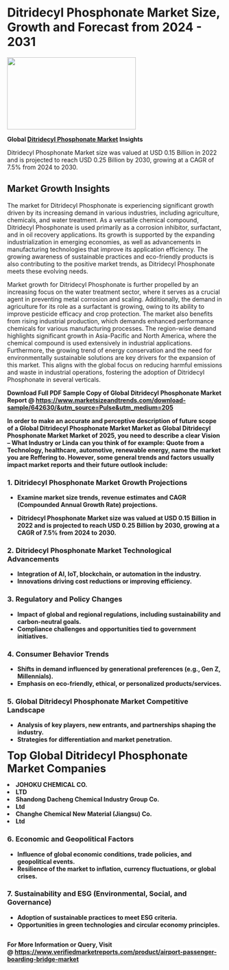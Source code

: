 <H1>Ditridecyl Phosphonate Market Size, Growth and Forecast from 2024 - 2031</H1><img class="aligncenter size-medium wp-image-584254" src="https://thirdeyenews.in/wp-content/uploads/2024/09/Global-Market-Research-300x168.jpeg" alt="" width="300" height="168" /><p><strong>Global&nbsp;<a href="https://www.marketsizeandtrends.com/download-sample/642630/&amp;utm_source=Pulse&amp;utm_medium=205">Ditridecyl Phosphonate Market</a> Insights</strong></p><p>Ditridecyl Phosphonate Market size was valued at USD 0.15 Billion in 2022 and is projected to reach USD 0.25 Billion by 2030, growing at a CAGR of 7.5% from 2024 to 2030.</p><p><h2>Market Growth Insights</h2> <p>The market for Ditridecyl Phosphonate is experiencing significant growth driven by its increasing demand in various industries, including agriculture, chemicals, and water treatment. As a versatile chemical compound, Ditridecyl Phosphonate is used primarily as a corrosion inhibitor, surfactant, and in oil recovery applications. Its growth is supported by the expanding industrialization in emerging economies, as well as advancements in manufacturing technologies that improve its application efficiency. The growing awareness of sustainable practices and eco-friendly products is also contributing to the positive market trends, as Ditridecyl Phosphonate meets these evolving needs.</p> <p><strong></strong></p> <p>Market growth for Ditridecyl Phosphonate is further propelled by an increasing focus on the water treatment sector, where it serves as a crucial agent in preventing metal corrosion and scaling. Additionally, the demand in agriculture for its role as a surfactant is growing, owing to its ability to improve pesticide efficacy and crop protection. The market also benefits from rising industrial production, which demands enhanced performance chemicals for various manufacturing processes. The region-wise demand highlights significant growth in Asia-Pacific and North America, where the chemical compound is used extensively in industrial applications. Furthermore, the growing trend of energy conservation and the need for environmentally sustainable solutions are key drivers for the expansion of this market. This aligns with the global focus on reducing harmful emissions and waste in industrial operations, fostering the adoption of Ditridecyl Phosphonate in several verticals.</p> <p><strong></p><p><span class=""><strong>Download Full PDF Sample Copy of Global Ditridecyl Phosphonate Market Report</strong> @ <a href="https://www.marketsizeandtrends.com/download-sample/642630/&amp;utm_source=Pulse&amp;utm_medium=205" target="_blank">https://www.marketsizeandtrends.com/download-sample/642630/&amp;utm_source=Pulse&amp;utm_medium=205</a></span></p><p>In order to make an accurate and perceptive description of future scope of a Global&nbsp;Ditridecyl Phosphonate Market Market as Global&nbsp;Ditridecyl Phosphonate Market Market of 2025, you need to describe a clear Vision &ndash; What Industry or Linda can you think of for example: Quote from a Technology, healthcare, automotive, renewable energy, name the market you are Reffering to. However, some general trends and factors usually impact market reports and their future outlook include:</p><h3>1.&nbsp;<strong>Ditridecyl Phosphonate Market Growth Projections</strong></h3><ul><li>Examine market size trends, revenue estimates and CAGR (Compounded Annual Growth Rate) projections.</li><li><p>Ditridecyl Phosphonate Market size was valued at USD 0.15 Billion in 2022 and is projected to reach USD 0.25 Billion by 2030, growing at a CAGR of 7.5% from 2024 to 2030.</p></li></ul><h3>2.&nbsp;<strong>Ditridecyl Phosphonate Market Technological Advancements</strong></h3><ul><li>Integration of AI, IoT, blockchain, or automation in the industry.</li><li>Innovations driving cost reductions or improving efficiency.</li></ul><h3>3.&nbsp;<strong>Regulatory and Policy Changes</strong></h3><ul><li>Impact of global and regional regulations, including sustainability and carbon-neutral goals.</li><li>Compliance challenges and opportunities tied to government initiatives.</li></ul><h3>4.&nbsp;<strong>Consumer Behavior Trends</strong></h3><ul><li>Shifts in demand influenced by generational preferences (e.g., Gen Z, Millennials).</li><li>Emphasis on eco-friendly, ethical, or personalized products/services.</li></ul><h3>5.&nbsp;<strong>Global Ditridecyl Phosphonate Market Competitive Landscape</strong></h3><ul><li>Analysis of key players, new entrants, and partnerships shaping the industry.</li><li>Strategies for differentiation and market penetration.</li></ul><p data-pm-slice="1 1 []"><span style="color: inherit; font-family: inherit; font-size: 25px;">Top Global Ditridecyl Phosphonate Market Companies</span></p><div class="" data-test-id=""><p><li>JOHOKU CHEMICAL CO.</li><li>LTD</li><li> Shandong Dacheng Chemical Industry Group Co.</li><li> Ltd</li><li> Changhe Chemical New Material (Jiangsu) Co.</li><li> Ltd</li></p></div><h3>6.&nbsp;<strong>Economic and Geopolitical Factors</strong></h3><ul><li>Influence of global economic conditions, trade policies, and geopolitical events.</li><li>Resilience of the market to inflation, currency fluctuations, or global crises.</li></ul><h3>7.&nbsp;<strong>Sustainability and ESG (Environmental, Social, and Governance)</strong></h3><ul><li>Adoption of sustainable practices to meet ESG criteria.</li><li>Opportunities in green technologies and circular economy principles.</li></ul><h2><strong style="font-size: 14px;">For More Information or Query, Visit @&nbsp;</strong><a style="background-color: #ffffff; font-size: 14px;" href="https://www.marketsizeandtrends.com/report/ditridecyl-phosphonate-market/" target="_blank">https://www.verifiedmarketreports.com/product/airport-passenger-boarding-bridge-market</a></h2>
